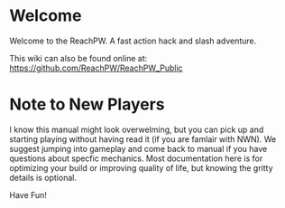 # Welcome

Welcome to the ReachPW.  A fast action hack and slash adventure.

This wiki can also be found online at: https://github.com/ReachPW/ReachPW_Public


# Note to New Players

I know this manual might look overwelming, but you can pick up and starting playing without having read it (if you are famlair with NWN). We suggest jumping into gameplay and come back to manual if you have questions about specfic mechanics.  Most documentation here is for optimizing your build or improving quality of life, but knowing the gritty details is optional.  

Have Fun!





